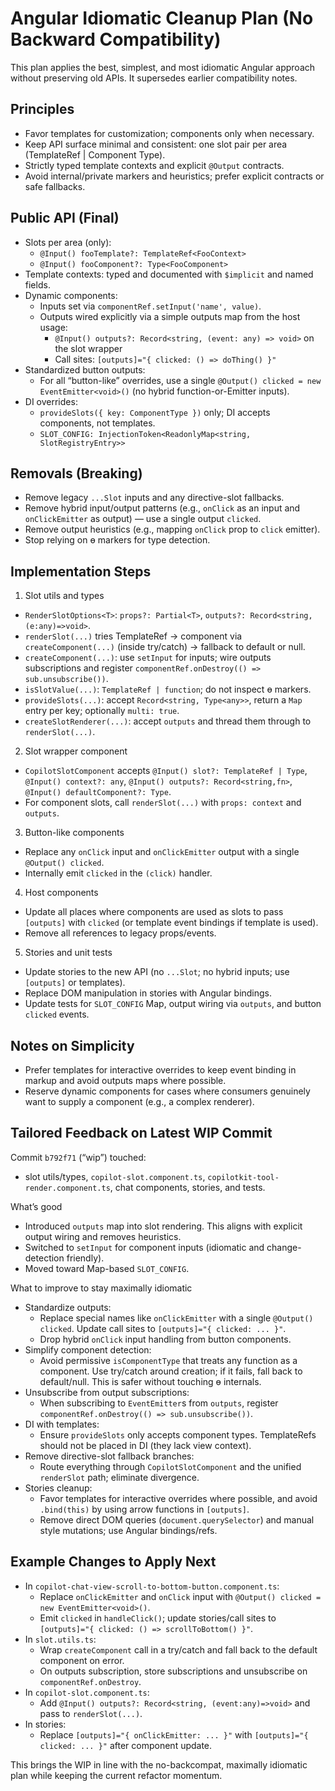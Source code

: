 # Angular Idiomatic Cleanup Plan (No Backward Compatibility)

This plan applies the best, simplest, and most idiomatic Angular approach without preserving old APIs. It supersedes earlier compatibility notes.

## Principles

- Favor templates for customization; components only when necessary.
- Keep API surface minimal and consistent: one slot pair per area (TemplateRef | Component Type).
- Strictly typed template contexts and explicit `@Output` contracts.
- Avoid internal/private markers and heuristics; prefer explicit contracts or safe fallbacks.

## Public API (Final)

- Slots per area (only):
  - `@Input() fooTemplate?: TemplateRef<FooContext>`
  - `@Input() fooComponent?: Type<FooComponent>`
- Template contexts: typed and documented with `$implicit` and named fields.
- Dynamic components:
  - Inputs set via `componentRef.setInput('name', value)`.
  - Outputs wired explicitly via a simple outputs map from the host usage:
    - `@Input() outputs?: Record<string, (event: any) => void>` on the slot wrapper
    - Call sites: `[outputs]="{ clicked: () => doThing() }"`
- Standardized button outputs:
  - For all “button-like” overrides, use a single `@Output() clicked = new EventEmitter<void>()` (no hybrid function-or-Emitter inputs).
- DI overrides:
  - `provideSlots({ key: ComponentType })` only; DI accepts components, not templates.
  - `SLOT_CONFIG: InjectionToken<ReadonlyMap<string, SlotRegistryEntry>>`

## Removals (Breaking)

- Remove legacy `...Slot` inputs and any directive-slot fallbacks.
- Remove hybrid input/output patterns (e.g., `onClick` as an input and `onClickEmitter` as output) — use a single output `clicked`.
- Remove output heuristics (e.g., mapping `onClick` prop to `click` emitter).
- Stop relying on ɵ markers for type detection.

## Implementation Steps

1. Slot utils and types

- `RenderSlotOptions<T>`: `props?: Partial<T>`, `outputs?: Record<string, (e:any)=>void>`.
- `renderSlot(...)` tries TemplateRef → component via `createComponent(...)` (inside try/catch) → fallback to default or null.
- `createComponent(...)`: use `setInput` for inputs; wire outputs subscriptions and register `componentRef.onDestroy(() => sub.unsubscribe())`.
- `isSlotValue(...)`: `TemplateRef | function`; do not inspect ɵ markers.
- `provideSlots(...)`: accept `Record<string, Type<any>>`, return a `Map` entry per key; optionally `multi: true`.
- `createSlotRenderer(...)`: accept `outputs` and thread them through to `renderSlot(...)`.

2. Slot wrapper component

- `CopilotSlotComponent` accepts `@Input() slot?: TemplateRef | Type`, `@Input() context?: any`, `@Input() outputs?: Record<string,fn>`, `@Input() defaultComponent?: Type`.
- For component slots, call `renderSlot(...)` with `props: context` and `outputs`.

3. Button-like components

- Replace any `onClick` input and `onClickEmitter` output with a single `@Output() clicked`.
- Internally emit `clicked` in the `(click)` handler.

4. Host components

- Update all places where components are used as slots to pass `[outputs]` with `clicked` (or template event bindings if template is used).
- Remove all references to legacy props/events.

5. Stories and unit tests

- Update stories to the new API (no `...Slot`; no hybrid inputs; use `[outputs]` or templates).
- Replace DOM manipulation in stories with Angular bindings.
- Update tests for `SLOT_CONFIG` Map, output wiring via `outputs`, and button `clicked` events.

## Notes on Simplicity

- Prefer templates for interactive overrides to keep event binding in markup and avoid outputs maps where possible.
- Reserve dynamic components for cases where consumers genuinely want to supply a component (e.g., a complex renderer).

## Tailored Feedback on Latest WIP Commit

Commit `b792f71` (“wip”) touched:

- slot utils/types, `copilot-slot.component.ts`, `copilotkit-tool-render.component.ts`, chat components, stories, and tests.

What’s good

- Introduced `outputs` map into slot rendering. This aligns with explicit output wiring and removes heuristics.
- Switched to `setInput` for component inputs (idiomatic and change-detection friendly).
- Moved toward Map-based `SLOT_CONFIG`.

What to improve to stay maximally idiomatic

- Standardize outputs:
  - Replace special names like `onClickEmitter` with a single `@Output() clicked`. Update call sites to `[outputs]="{ clicked: ... }"`.
  - Drop hybrid `onClick` input handling from button components.
- Simplify component detection:
  - Avoid permissive `isComponentType` that treats any function as a component. Use try/catch around creation; if it fails, fall back to default/null. This is safer without touching ɵ internals.
- Unsubscribe from output subscriptions:
  - When subscribing to `EventEmitter`s from `outputs`, register `componentRef.onDestroy(() => sub.unsubscribe())`.
- DI with templates:
  - Ensure `provideSlots` only accepts component types. TemplateRefs should not be placed in DI (they lack view context).
- Remove directive-slot fallback branches:
  - Route everything through `CopilotSlotComponent` and the unified `renderSlot` path; eliminate divergence.
- Stories cleanup:
  - Favor templates for interactive overrides where possible, and avoid `.bind(this)` by using arrow functions in `[outputs]`.
  - Remove direct DOM queries (`document.querySelector`) and manual style mutations; use Angular bindings/refs.

## Example Changes to Apply Next

- In `copilot-chat-view-scroll-to-bottom-button.component.ts`:
  - Replace `onClickEmitter` and `onClick` input with `@Output() clicked = new EventEmitter<void>()`.
  - Emit `clicked` in `handleClick()`; update stories/call sites to `[outputs]="{ clicked: () => scrollToBottom() }"`.
- In `slot.utils.ts`:
  - Wrap `createComponent` call in a try/catch and fall back to the default component on error.
  - On outputs subscription, store subscriptions and unsubscribe on `componentRef.onDestroy`.
- In `copilot-slot.component.ts`:
  - Add `@Input() outputs?: Record<string, (event:any)=>void>` and pass to `renderSlot(...)`.
- In stories:
  - Replace `[outputs]="{ onClickEmitter: ... }"` with `[outputs]="{ clicked: ... }"` after component update.

This brings the WIP in line with the no-backcompat, maximally idiomatic plan while keeping the current refactor momentum.
